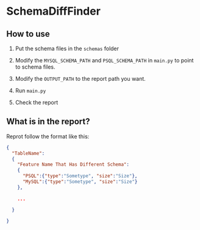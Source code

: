# SchemaDiffFinder

## How to use
1. Put the schema files in the `schemas` folder

2. Modify the `MYSQL_SCHEMA_PATH` and `PSQL_SCHEMA_PATH` in `main.py` to point to schema files.

3. Modify the `OUTPUT_PATH` to the report path you want.

4. Run `main.py`

5. Check the report

## What is in the report?
Reprot follow the format like this:

```json
{
  "TableName":
  {
    "Feature Name That Has Different Schema":
    {
      "PSQL":{"type":"Sometype", "size":"Size"},
      "MySQL":{"type":"Sometype", "size":"Size"}
    },
    
    ...
    
  }

}


```